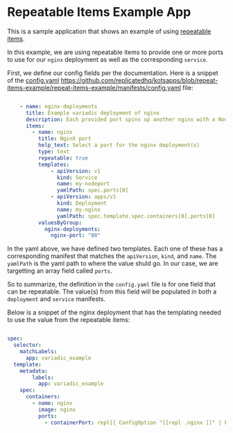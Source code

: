 <h1>Repeatable Items Example App</h1>

This is a sample application that shows an example of using [repeatable items](https://docs.replicated.com/reference/custom-resource-config#repeatable-items). 

In this example, we are using repeatable items to provide one or more ports to use for our `nginx` deployment as well as the corresponding `service`.

First, we define our config fields per the documentation. Here is a snippet of the [config.yaml](manifests/config.yaml) https://github.com/replicatedhq/kotsapps/blob/repeat-items-example/repeat-items-example/manifests/config.yaml file:

```yaml

    - name: nginx-deployments
      title: Example variadic deployment of nginx
      description: Each provided port spins up another nginx with a NodePort service attached
      items:
        - name: nginx
          title: NginX port
          help_text: Select a port for the nginx deployment(s)
          type: text
          repeatable: true
          templates:
              - apiVersion: v1
                kind: Service
                name: my-nodeport
                yamlPath: spec.ports[0]
              - apiVersion: apps/v1
                kind: Deployment
                name: my-nginx
                yamlPath: spec.template.spec.containers[0].ports[0]
          valuesByGroup:
            nginx-deployments:
              nginx-port: "80"

```
In the yaml above, we have defined two templates. Each one of these has a corresponding manifest that matches the `apiVersion`, `kind`, and `name`. The `yamlPath` is the yaml path to where the value shuld go. In our case, we are targetting an array field called `ports`.

So to summarize, the definition in the `config.yaml` file is for one field that can be repeatable. The value(s) from this field will be populated in both a `deployment` and `service` manifests.

Below is a snippet of the nginx deployment that has the templating needed to use the value from the repeatable items:

``` yaml

spec:
  selector:
    matchLabels:
      app: variadic_example
  template:
    metadata:
        labels:
          app: variadic_example
    spec:
      containers:
        - name: nginx
          image: nginx
          ports:
            - containerPort: repl{{ ConfigOption "[[repl .nginx ]]" | ParseInt }}
         
 ```
